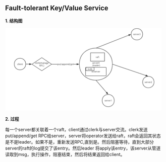 ## Fault-tolerant Key/Value Service

**1. 结构图**

![](https://github.com/DreaMer963/distributed-systems/blob/master/pic/kvserver.png)

**2. 过程**

每一个server都关联着一个raft，client通过clerk与server交流。clerk发送put/append/get RPC给server，server将operator发送给raft，raft会返回其状态是不是leader。如果不是，重新发送RPC,直到是。然后阻塞等待，直到大部分server的raft的log提交了该entry。然后leader 将apply该entry，该server从管道读取到msg，执行操作，阻塞结束，然后将结果返回给client。